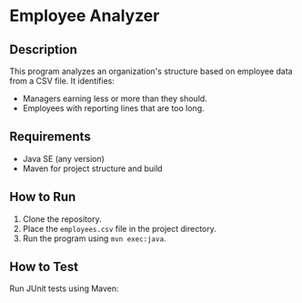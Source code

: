 # Employee Analyzer

## Description
This program analyzes an organization's structure based on employee data from a CSV file. It identifies:
- Managers earning less or more than they should.
- Employees with reporting lines that are too long.

## Requirements
- Java SE (any version)
- Maven for project structure and build

## How to Run
1. Clone the repository.
2. Place the `employees.csv` file in the project directory.
3. Run the program using `mvn exec:java`.

## How to Test
Run JUnit tests using Maven:
